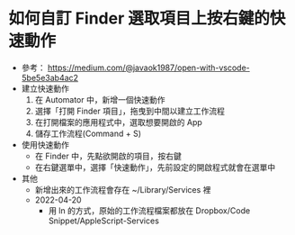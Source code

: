 # 如何自訂 Finder 選取項目上按右鍵的快速動作

- 參考： https://medium.com/@javaok1987/open-with-vscode-5be5e3ab4ac2
- 建立快速動作
  1. 在 Automator 中，新增一個快速動作
  2. 選擇「打開 Finder 項目」，拖曳到中間以建立工作流程
  3. 在打開檔案的應用程式中，選取想要開啟的 App
  4. 儲存工作流程(Command + S)
- 使用快速動作
  - 在 Finder 中，先點欲開啟的項目，按右鍵
  - 在右鍵選單中，選擇「快速動作」，先前設定的開啟程式就會在選單中
- 其他
  - 新增出來的工作流程會存在 ~/Library/Services 裡
  - 2022-04-20
    - 用 ln 的方式，原始的工作流程檔案都放在 Dropbox/Code Snippet/AppleScript-Services

